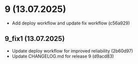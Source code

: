 # 9 (13.07.2025)

- Add deploy workflow and update fix workflow (c56a929)




## 9_fix1 (13.07.2025)

- Update deploy workflow for improved reliability (2b60d97)
- Update CHANGELOG.md for release 9 (d9acd83)
